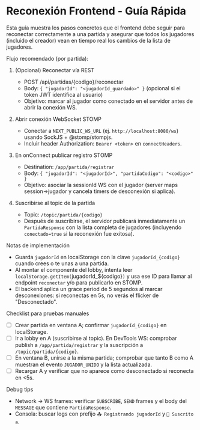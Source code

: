 # Reconexión Frontend - Guía Rápida

Esta guía muestra los pasos concretos que el frontend debe seguir para reconectar correctamente a una partida y asegurar que todos los jugadores (incluido el creador) vean en tiempo real los cambios de la lista de jugadores.

Flujo recomendado (por partida):

1. (Opcional) Reconectar vía REST
   - POST /api/partidas/{codigo}/reconectar
   - Body: `{ "jugadorId": "<jugadorId_guardado>" }` (opcional si el token JWT identifica al usuario)
   - Objetivo: marcar al jugador como conectado en el servidor antes de abrir la conexión WS.

2. Abrir conexión WebSocket STOMP
   - Conectar a `NEXT_PUBLIC_WS_URL` (ej. `http://localhost:8080/ws`) usando SockJS + @stomp/stompjs.
   - Incluir header Authorization: `Bearer <token>` en `connectHeaders`.

3. En onConnect publicar registro STOMP
   - Destination: `/app/partida/registrar`
   - Body: `{ "jugadorId": "<jugadorId>", "partidaCodigo": "<codigo>" }`
   - Objetivo: asociar la sessionId WS con el jugador (server maps session->jugador y cancela timers de desconexión si aplica).

4. Suscribirse al topic de la partida
   - Topic: `/topic/partida/{codigo}`
   - Después de suscribirse, el servidor publicará inmediatamente un `PartidaResponse` con la lista completa de jugadores (incluyendo `conectado=true` si la reconexión fue exitosa).

Notas de implementación
- Guarda `jugadorId` en localStorage con la clave `jugadorId_{codigo}` cuando crees o te unas a una partida.
- Al montar el componente del lobby, intenta leer `localStorage.getItem(`jugadorId_${codigo}`)` y usa ese ID para llamar al endpoint `reconectar` y/o para publicarlo en STOMP.
- El backend aplica un grace period de 5 segundos al marcar desconexiones: si reconectas en 5s, no verás el flicker de "Desconectado".

Checklist para pruebas manuales
- [ ] Crear partida en ventana A; confirmar `jugadorId_{codigo}` en localStorage.
- [ ] Ir a lobby en A (suscribirse al topic). En DevTools WS: comprobar publish a `/app/partida/registrar` y la suscripción a `/topic/partida/{codigo}`.
- [ ] En ventana B, unirse a la misma partida; comprobar que tanto B como A muestran el evento `JUGADOR_UNIDO` y la lista actualizada.
- [ ] Recargar A y verificar que no aparece como desconectado si reconecta en <5s.

Debug tips
- Network → WS frames: verificar `SUBSCRIBE`, `SEND` frames y el body del `MESSAGE` que contiene `PartidaResponse`.
- Consola: buscar logs con prefijo `📤 Registrando jugadorId` y `📡 Suscrito a`.

